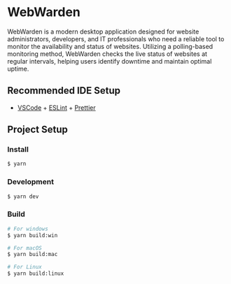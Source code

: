 # WebWarden

WebWarden is a modern desktop application designed for website administrators, developers, and IT professionals who need a reliable tool to monitor the availability and status of websites. Utilizing a polling-based monitoring method, WebWarden checks the live status of websites at regular intervals, helping users identify downtime and maintain optimal uptime.

## Recommended IDE Setup

- [VSCode](https://code.visualstudio.com/) + [ESLint](https://marketplace.visualstudio.com/items?itemName=dbaeumer.vscode-eslint) + [Prettier](https://marketplace.visualstudio.com/items?itemName=esbenp.prettier-vscode)

## Project Setup

### Install

```bash
$ yarn
```

### Development

```bash
$ yarn dev
```

### Build

```bash
# For windows
$ yarn build:win

# For macOS
$ yarn build:mac

# For Linux
$ yarn build:linux
```
